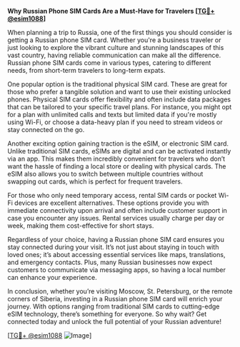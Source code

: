 **Why Russian Phone SIM Cards Are a Must-Have for Travelers [[TG💪+ @esim1088](https://t.me/s/esim1088)]**

When planning a trip to Russia, one of the first things you should consider is getting a Russian phone SIM card. Whether you're a business traveler or just looking to explore the vibrant culture and stunning landscapes of this vast country, having reliable communication can make all the difference. Russian phone SIM cards come in various types, catering to different needs, from short-term travelers to long-term expats.

One popular option is the traditional physical SIM card. These are great for those who prefer a tangible solution and want to use their existing unlocked phones. Physical SIM cards offer flexibility and often include data packages that can be tailored to your specific travel plans. For instance, you might opt for a plan with unlimited calls and texts but limited data if you're mostly using Wi-Fi, or choose a data-heavy plan if you need to stream videos or stay connected on the go.

Another exciting option gaining traction is the eSIM, or electronic SIM card. Unlike traditional SIM cards, eSIMs are digital and can be activated instantly via an app. This makes them incredibly convenient for travelers who don’t want the hassle of finding a local store or dealing with physical cards. The eSIM also allows you to switch between multiple countries without swapping out cards, which is perfect for frequent travelers.

For those who only need temporary access, rental SIM cards or pocket Wi-Fi devices are excellent alternatives. These options provide you with immediate connectivity upon arrival and often include customer support in case you encounter any issues. Rental services usually charge per day or week, making them cost-effective for short stays.

Regardless of your choice, having a Russian phone SIM card ensures you stay connected during your visit. It’s not just about staying in touch with loved ones; it’s about accessing essential services like maps, translations, and emergency contacts. Plus, many Russian businesses now expect customers to communicate via messaging apps, so having a local number can enhance your experience.

In conclusion, whether you’re visiting Moscow, St. Petersburg, or the remote corners of Siberia, investing in a Russian phone SIM card will enrich your journey. With options ranging from traditional SIM cards to cutting-edge eSIM technology, there’s something for everyone. So why wait? Get connected today and unlock the full potential of your Russian adventure! 

[[TG💪+ @esim1088](https://t.me/s/esim1088) ![Image](https://i.postimg.cc/Y0z9fWf4/image.png)]